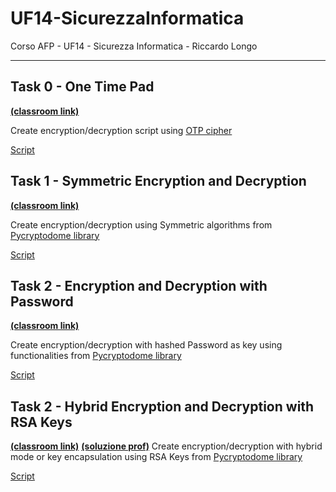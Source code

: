 # UF14-SicurezzaInformatica

Corso AFP - UF14 - Sicurezza Informatica - Riccardo Longo

---

## Task 0 - One Time Pad

**[(classroom link)](https://classroom.google.com/c/NDQ0NTU2MDg4Njcy/a/NDUxNjA1MzQ5MzY3/details)**

Create encryption/decryption script using [OTP cipher](https://en.wikipedia.org/wiki/One-time_pad)

[Script](0-borghetti.py)

## Task 1 - Symmetric Encryption and Decryption

**[(classroom link)](https://classroom.google.com/c/NDQ0NTU2MDg4Njcy/a/NDQ0NjUyNDQ4MTc4/details)**

Create encryption/decryption using Symmetric algorithms from [Pycryptodome library](https://pypi.org/project/pycryptodome/)

[Script](1-borghetti.py)


## Task 2 - Encryption and Decryption with Password

**[(classroom link)](https://classroom.google.com/c/NDQ0NTU2MDg4Njcy/a/NDUzODgyNTkwNzEy/details)**

Create encryption/decryption with hashed Password as key using functionalities from [Pycryptodome library](https://pypi.org/project/pycryptodome/)

[Script](2-borghetti.py)


## Task 2 - Hybrid Encryption and Decryption with RSA Keys

**[(classroom link)](https://classroom.google.com/c/NDQ0NTU2MDg4Njcy/a/NDUxNjAzNDI5MzI0/details)**
**[(soluzione prof)](https://drive.google.com/file/d/1SM2oqklByR9fLeXmwJRgrU3x0g7rDgp6/view)**
Create encryption/decryption with hybrid mode or key encapsulation using RSA Keys from [Pycryptodome library](https://pypi.org/project/pycryptodome/)

[Script](3-borghetti.py)
